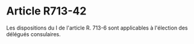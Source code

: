 # Article R713-42

<p>Les dispositions du I de l'article R. 713-6 sont applicables à l'élection des délégués consulaires.</p>